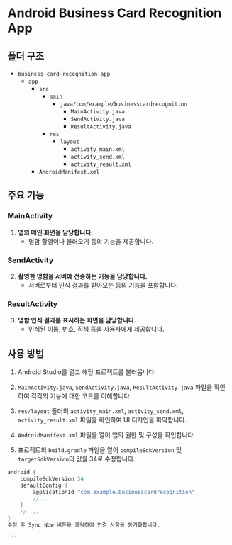 # Android Business Card Recognition App

## 폴더 구조

- `business-card-recognition-app`
  - `app`
    - `src`
      - `main`
        - `java/com/example/businesscardrecognition`
          - `MainActivity.java`
          - `SendActivity.java`
          - `ResultActivity.java`
      - `res`
        - `layout`
          - `activity_main.xml`
          - `activity_send.xml`
          - `activity_result.xml`
    - `AndroidManifest.xml`


## 주요 기능

### MainActivity

1. **앱의 메인 화면을 담당합니다.**
   - 명함 촬영이나 불러오기 등의 기능을 제공합니다.

### SendActivity

2. **촬영한 명함을 서버에 전송하는 기능을 담당합니다.**
   - 서버로부터 인식 결과를 받아오는 등의 기능을 포함합니다.

### ResultActivity

3. **명함 인식 결과를 표시하는 화면을 담당합니다.**
   - 인식된 이름, 번호, 직책 등을 사용자에게 제공합니다.




## 사용 방법

1. Android Studio를 열고 해당 프로젝트를 불러옵니다.

2. `MainActivity.java`, `SendActivity.java`, `ResultActivity.java` 파일을 확인하여 각각의 기능에 대한 코드를 이해합니다.

3. `res/layout` 폴더의 `activity_main.xml`, `activity_send.xml`, `activity_result.xml` 파일을 확인하여 UI 디자인을 파악합니다.

4. `AndroidManifest.xml` 파일을 열어 앱의 권한 및 구성을 확인합니다.

5. 프로젝트의 `build.gradle` 파일을 열어 `compileSdkVersion` 및 `targetSdkVersion`의 값을 34로 수정합니다.

```gradle
android {
    compileSdkVersion 34
    defaultConfig {
        applicationId "com.example.businesscardrecognition"
        // ...
    }
    // ...
}
수정 후 Sync Now 버튼을 클릭하여 변경 사항을 동기화합니다.

'''




